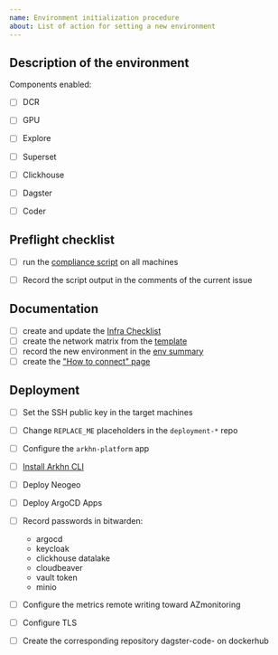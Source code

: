 ```yaml
---
name: Environment initialization procedure
about: List of action for setting a new environment
---
```


## Description of the environment


<!-- Describe the environment in few words -->
<!-- link the "fiche navette" -->


<!-- Precise which components/apps must be deployed -->
Components enabled:

- [ ] DCR
- [ ] GPU
- [ ] Explore
- [ ] Superset
- [ ] Clickhouse
- [ ] Dagster
- [ ] Coder


## Preflight checklist

- [ ] run the [compliance script](https://github.com/arkhn/helm-charts/tree/main/compliance) on all machines
- [ ] Record the script output in the comments of the current issue


## Documentation

- [ ] create and update the [Infra Checklist](https://docs.google.com/spreadsheets/d/1Gxq5VccU9CyndQLhILy2upkEj58E3iC8qxXZIowHT4E/edit?gid=0#gid=0)
- [ ] create the network matrix from the [template](https://docs.google.com/spreadsheets/d/1DmaULtgDDKnj5_9cpxtTMeu2dCMGq7lOGWmJu67blDI/edit?gid=0#gid=0)
- [ ] record the new environment in the [env summary](https://docs.google.com/spreadsheets/d/1F_vPzAkQai56mJirW4nuIr4HnAOnrGgGtypJUDHQiHs/edit?gid=0#gid=0)
- [ ] create the ["How to connect" page](https://www.notion.so/arkhn/Hospital-access-How-to-connect-to-cde891dea219407f90182dd1a7373c90?source=copy_link)

## Deployment

- [ ] Set the SSH public key in the target machines
- [ ] Change `REPLACE_ME` placeholders in the `deployment-*` repo
- [ ] Configure the `arkhn-platform` app
- [ ] [Install Arkhn CLI](https://www.notion.so/arkhn/Installation-procedure-ea3aa3e34c7845bea611a80445c77b85?source=copy_link)
- [ ] Deploy Neogeo
- [ ] Deploy ArgoCD Apps
- [ ] Record passwords in bitwarden:
    - argocd
    - keycloak
    - clickhouse datalake
    - cloudbeaver
    - vault token
    - minio
- [ ] Configure the metrics remote writing toward AZmonitoring
- [ ] Configure TLS
- [ ] Create the corresponding repository dagster-code- on dockerhub

